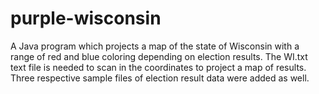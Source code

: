 # purple-wisconsin
A Java program which projects a map of the state of Wisconsin with a range of red and blue coloring depending on election results.
The WI.txt text file is needed to scan in the coordinates to project a map of results.
Three respective sample files of election result data were added as well.
